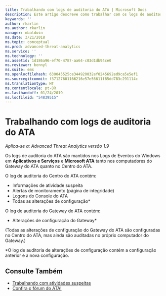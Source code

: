 ```yaml
---
title: Trabalhando com logs de auditoria do ATA | Microsoft Docs
description: Este artigo descreve como trabalhar com os logs de auditoria do ATA no Log de Eventos do Windows.
keywords: ''
author: rkarlin
ms.author: rkarlin
manager: mbaldwin
ms.date: 3/21/2018
ms.topic: conceptual
ms.prod: advanced-threat-analytics
ms.service: ''
ms.technology: ''
ms.assetid: 1d186a96-ef70-4787-aa64-c03d1db94ce0
ms.reviewer: bennyl
ms.suite: ems
ms.openlocfilehash: 630045525ce344920032ef0245692ed9ca5e5ef1
ms.sourcegitcommit: f37127601166216e57e56611f85dd783c291114c
ms.translationtype: HT
ms.contentlocale: pt-BR
ms.lasthandoff: 01/24/2019
ms.locfileid: "54839515"
---
```

# <a name="working-with-ata-audit-logs"></a>Trabalhando com logs de auditoria do ATA


*Aplica-se a: Advanced Threat Analytics versão 1.9*

Os logs de auditoria do ATA são mantidos nos Logs de Eventos do Windows em **Aplicativos e Serviços** e **Microsoft ATA** tanto nos computadores do Gateway do ATA quanto no Centro do ATA.

O log de auditoria do Centro do ATA contém:
-   Informações de atividade suspeita
-   Alertas de monitoramento (página de integridade)
-   Logons do Console do ATA
-   Todas as alterações de configuração*

O log de auditoria do Gateway do ATA contém:
-   Alterações de configuração do Gateway* 

(Todas as alterações de configuração do Gateway do ATA são configuradas no Centro do ATA, mas ainda são auditadas no próprio computador do Gateway.)

*O log de auditoria de alterações de configuração contém a configuração anterior e a nova configuração.


## <a name="see-also"></a>Consulte Também
- [Trabalhando com atividades suspeitas](working-with-suspicious-activities.md)
- [Confira o fórum do ATA!](https://social.technet.microsoft.com/Forums/security/home?forum=mata)
